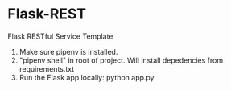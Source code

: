 # Flask-REST

Flask RESTful Service Template

1. Make sure pipenv is installed.
2. "pipenv shell" in root of project. Will install depedencies from requirements.txt
3. Run the Flask app locally: python app.py
